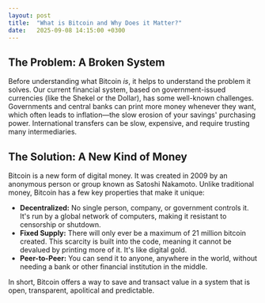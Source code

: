 ```yaml
---
layout: post
title:  "What is Bitcoin and Why Does it Matter?"
date:   2025-09-08 14:15:00 +0300
---
```


## The Problem: A Broken System

Before understanding what Bitcoin *is*, it helps to understand the problem it solves. Our current financial system, based on government-issued currencies (like the Shekel or the Dollar), has some well-known challenges. Governments and central banks can print more money whenever they want, which often leads to inflation—the slow erosion of your savings' purchasing power. International transfers can be slow, expensive, and require trusting many intermediaries.

## The Solution: A New Kind of Money

Bitcoin is a new form of digital money. It was created in 2009 by an anonymous person or group known as Satoshi Nakamoto. Unlike traditional money, Bitcoin has a few key properties that make it unique:

* **Decentralized:** No single person, company, or government controls it. It's run by a global network of computers, making it resistant to censorship or shutdown.
* **Fixed Supply:** There will only ever be a maximum of 21 million bitcoin created. This scarcity is built into the code, meaning it cannot be devalued by printing more of it. It's like digital gold.
* **Peer-to-Peer:** You can send it to anyone, anywhere in the world, without needing a bank or other financial institution in the middle.

In short, Bitcoin offers a way to save and transact value in a system that is open, transparent, apolitical and predictable.
